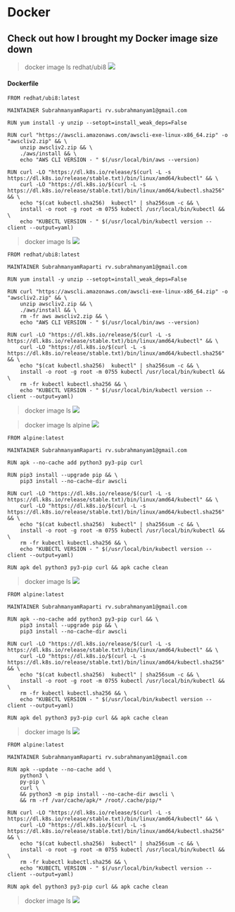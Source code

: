 # Docker

## Check out how I brought my Docker image size down

> docker image ls redhat/ubi8
![](https://raw.github.com/SubrahmanyamRaparti/Docker/main/images/redhat\ubi8.png)

#### Dockerfile
```
FROM redhat/ubi8:latest

MAINTAINER SubrahmanyamRaparti rv.subrahmanyam1@gmail.com

RUN yum install -y unzip --setopt=install_weak_deps=False

RUN curl "https://awscli.amazonaws.com/awscli-exe-linux-x86_64.zip" -o "awscliv2.zip" && \ 
    unzip awscliv2.zip && \
    ./aws/install && \
    echo "AWS CLI VERSION - " $(/usr/local/bin/aws --version)
    
RUN curl -LO "https://dl.k8s.io/release/$(curl -L -s https://dl.k8s.io/release/stable.txt)/bin/linux/amd64/kubectl" && \
    curl -LO "https://dl.k8s.io/$(curl -L -s https://dl.k8s.io/release/stable.txt)/bin/linux/amd64/kubectl.sha256" && \
    echo "$(cat kubectl.sha256)  kubectl" | sha256sum -c && \
    install -o root -g root -m 0755 kubectl /usr/local/bin/kubectl && \
    echo "KUBECTL VERSION - " $(/usr/local/bin/kubectl version --client --output=yaml)
```
> docker image ls
![](https://raw.github.com/SubrahmanyamRaparti/Docker/main/images/k8s-ecr-cred-updater-ubi8-1.png)

```
FROM redhat/ubi8:latest

MAINTAINER SubrahmanyamRaparti rv.subrahmanyam1@gmail.com

RUN yum install -y unzip --setopt=install_weak_deps=False

RUN curl "https://awscli.amazonaws.com/awscli-exe-linux-x86_64.zip" -o "awscliv2.zip" && \ 
    unzip awscliv2.zip && \
    ./aws/install && \
    rm -fr aws awscliv2.zip && \
    echo "AWS CLI VERSION - " $(/usr/local/bin/aws --version)
    
RUN curl -LO "https://dl.k8s.io/release/$(curl -L -s https://dl.k8s.io/release/stable.txt)/bin/linux/amd64/kubectl" && \
    curl -LO "https://dl.k8s.io/$(curl -L -s https://dl.k8s.io/release/stable.txt)/bin/linux/amd64/kubectl.sha256" && \
    echo "$(cat kubectl.sha256)  kubectl" | sha256sum -c && \
    install -o root -g root -m 0755 kubectl /usr/local/bin/kubectl && \
    rm -fr kubectl kubectl.sha256 && \
    echo "KUBECTL VERSION - " $(/usr/local/bin/kubectl version --client --output=yaml)
```
> docker image ls
![](https://raw.github.com/SubrahmanyamRaparti/Docker/main/images/k8s-ecr-cred-updater-ubi8-2.png)

> docker image ls alpine
![](https://raw.github.com/SubrahmanyamRaparti/Docker/main/images/alpine.png)

```
FROM alpine:latest

MAINTAINER SubrahmanyamRaparti rv.subrahmanyam1@gmail.com

RUN apk --no-cache add python3 py3-pip curl

RUN pip3 install --upgrade pip && \
    pip3 install --no-cache-dir awscli
    
RUN curl -LO "https://dl.k8s.io/release/$(curl -L -s https://dl.k8s.io/release/stable.txt)/bin/linux/amd64/kubectl" && \
    curl -LO "https://dl.k8s.io/$(curl -L -s https://dl.k8s.io/release/stable.txt)/bin/linux/amd64/kubectl.sha256" && \
    echo "$(cat kubectl.sha256)  kubectl" | sha256sum -c && \
    install -o root -g root -m 0755 kubectl /usr/local/bin/kubectl && \
    rm -fr kubectl kubectl.sha256 && \
    echo "KUBECTL VERSION - " $(/usr/local/bin/kubectl version --client --output=yaml)
    
RUN apk del python3 py3-pip curl && apk cache clean
```
> docker image ls
![](https://raw.github.com/SubrahmanyamRaparti/Docker/main/images/k8s-ecr-cred-updater-alpine-1.png)


```
FROM alpine:latest

MAINTAINER SubrahmanyamRaparti rv.subrahmanyam1@gmail.com

RUN apk --no-cache add python3 py3-pip curl && \ 
    pip3 install --upgrade pip && \
    pip3 install --no-cache-dir awscli
    
RUN curl -LO "https://dl.k8s.io/release/$(curl -L -s https://dl.k8s.io/release/stable.txt)/bin/linux/amd64/kubectl" && \
    curl -LO "https://dl.k8s.io/$(curl -L -s https://dl.k8s.io/release/stable.txt)/bin/linux/amd64/kubectl.sha256" && \
    echo "$(cat kubectl.sha256)  kubectl" | sha256sum -c && \
    install -o root -g root -m 0755 kubectl /usr/local/bin/kubectl && \
    rm -fr kubectl kubectl.sha256 && \
    echo "KUBECTL VERSION - " $(/usr/local/bin/kubectl version --client --output=yaml)
    
RUN apk del python3 py3-pip curl && apk cache clean
```
> docker image ls
![](https://raw.github.com/SubrahmanyamRaparti/Docker/main/images/k8s-ecr-cred-updater-alpine-2.png)

```
FROM alpine:latest

MAINTAINER SubrahmanyamRaparti rv.subrahmanyam1@gmail.com

RUN apk --update --no-cache add \
    python3 \
    py-pip \
    curl \
    && python3 -m pip install --no-cache-dir awscli \
    && rm -rf /var/cache/apk/* /root/.cache/pip/*
    
RUN curl -LO "https://dl.k8s.io/release/$(curl -L -s https://dl.k8s.io/release/stable.txt)/bin/linux/amd64/kubectl" && \
    curl -LO "https://dl.k8s.io/$(curl -L -s https://dl.k8s.io/release/stable.txt)/bin/linux/amd64/kubectl.sha256" && \
    echo "$(cat kubectl.sha256)  kubectl" | sha256sum -c && \
    install -o root -g root -m 0755 kubectl /usr/local/bin/kubectl && \
    rm -fr kubectl kubectl.sha256 && \
    echo "KUBECTL VERSION - " $(/usr/local/bin/kubectl version --client --output=yaml)
    
RUN apk del python3 py3-pip curl && apk cache clean
```
> docker image ls
![](https://raw.github.com/SubrahmanyamRaparti/Docker/main/images/k8s-ecr-cred-updater-alpine-3.png)